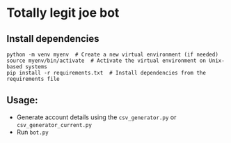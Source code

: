 # Totally legit joe bot

## Install dependencies
```
python -m venv myenv  # Create a new virtual environment (if needed)
source myenv/bin/activate  # Activate the virtual environment on Unix-based systems
pip install -r requirements.txt  # Install dependencies from the requirements file
```

## Usage:
 - Generate account details using the `csv_generator.py` or `csv_generator_current.py`
 - Run `bot.py`
